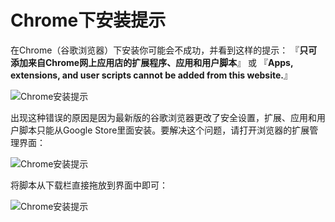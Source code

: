 ﻿Chrome下安装提示
================

在Chrome（谷歌浏览器）下安装你可能会不成功，并看到这样的提示：
『**只可添加来自Chrome网上应用店的扩展程序、应用和用户脚本**』
或
『**Apps, extensions, and user scripts cannot be added from this website.**』

![Chrome安装提示](https://github.com/iccfish/12306_ticket_helper/raw/master/images/installation/chrome_3.png)

出现这种错误的原因是因为最新版的谷歌浏览器更改了安全设置，扩展、应用和用户脚本只能从Google Store里面安装。要解决这个问题，请打开浏览器的扩展管理界面：

![Chrome安装提示](https://github.com/iccfish/12306_ticket_helper/raw/master/images/installation/chrome_4.png)

将脚本从下载栏直接拖放到界面中即可：

![Chrome安装提示](https://github.com/iccfish/12306_ticket_helper/raw/master/images/installation/chrome_5.png)
